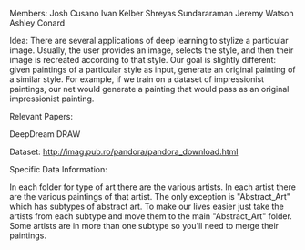 Members:
Josh Cusano
Ivan Kelber
Shreyas Sundararaman
Jeremy Watson
Ashley Conard

Idea:
There are several applications of deep learning to stylize a particular image.  Usually, the user provides an image, selects the style, and then their image is recreated according to that style.  Our goal is slightly different: given paintings of a particular style as input, generate an original painting of a similar style.  For example, if we train on a dataset of impressionist paintings, our net would generate a painting that would pass as an original impressionist painting.

Relevant Papers:

DeepDream
DRAW

Dataset:
http://imag.pub.ro/pandora/pandora_download.html

Specific Data Information:

In each folder for type of art there are the various artists.  In each artist there
are the various paintings of that artist.  The only exception is "Abstract_Art"
which has subtypes of abstract art.  To make our lives easier just take the artists
from each subtype and move them to the main "Abstract_Art" folder.  Some artists
are in more than one subtype so you'll need to merge their paintings.

